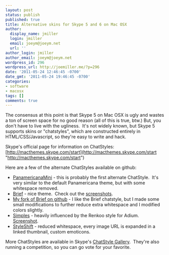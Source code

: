 ```yaml
---
layout: post
status: publish
published: true
title: Alternative skins for Skype 5 and 6 on Mac OSX
author:
  display_name: jmiller
  login: jmiller
  email: joeym@joeym.net
  url: ''
author_login: jmiller
author_email: joeym@joeym.net
wordpress_id: 296
wordpress_url: http://joemiller.me/?p=296
date: '2011-05-24 12:46:45 -0700'
date_gmt: '2011-05-24 19:46:45 -0700'
categories:
- software
- macosx
tags: []
comments: true
---
```

The consensus at this point is that Skype 5 on Mac OSX is ugly and wastes a ton of screen space for no good reason (all of this is true, btw.) But, you don't have to live with the ugliness.  It's not widely known, but Skype 5 supports skins or "chatstyles", which are constructed entirely in HTML/CSS/Javascript, so they're easy to write and hack.

<!--more-->

Skype's official page for information on ChatStyles:   [http://macthemes.skype.com/start](http://macthemes.skype.com/start "http://macthemes.skype.com/start")

Here are a few of the alternate ChatStyles available on github:

- [PanamericanaMini](http://pongsocket.com/experiments/skype5mini "PanamericanaMini Skype ChatStyle") - this is probably the first alternate ChatStyle.  It's very similar to the default Panamericana theme, but with some whitespace removed.
- [Brief](http://media.miekd.com/brief/ "Brief Skype ChatStyle") - nice theme.  Check out the [screenshots](http://media.miekd.com/brief/#preview "Brief Skype ChatStyle screenshots").
- [My fork of Brief on github](https://github.com/joemiller/Brief "joemiller Brief fork") - I like the Brief chatstyle, but I made some small modifications to further reduce extra whitespace and I modified colors slightly.
- [Simples](http://edds.github.com/Simples.SkypeChatStyle/ "Simples Skype ChatStyle") - heavily influenced by the Renkoo style for Adium.   [Screenshot](https://github.com/edds/Simples.SkypeChatStyle/blob/skype-v5/screenshot.png "Simples screenshot").
- [StyleShift](https://github.com/Simbul/Skype-StyleShift "StyleShift") - reduced whitespace, every image URL is expanded in a linked thumbnail, custom emoticons.

More ChatStyles are available in Skype's [ChatStyle Gallery](http://macthemes.skype.com/gallery "Skype ChatStyles Gallery").  They're also running a competition, so you can go vote for your favorite.

